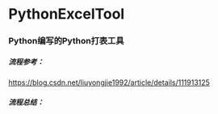 # PythonExcelTool
### Python编写的Python打表工具

##### 流程参考：

https://blog.csdn.net/liuyongjie1992/article/details/111913125

##### 流程总结：

